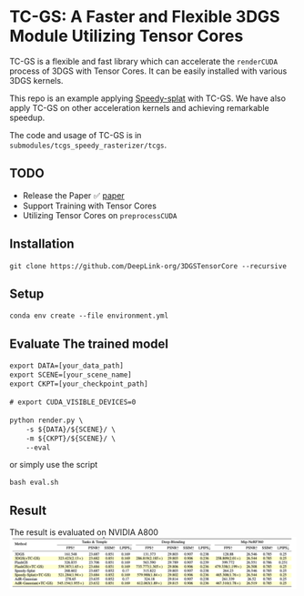 # TC-GS: A Faster and Flexible 3DGS Module Utilizing Tensor Cores

TC-GS is a flexible and fast library which can accelerate the ```renderCUDA``` process of 3DGS with Tensor Cores. It can be easily installed with various 3DGS kernels.

This repo is an example applying [Speedy-splat](https://speedysplat.github.io) with TC-GS. We have also apply TC-GS on other acceleration kernels and achieving remarkable speedup.

The code and usage of TC-GS is in ```submodules/tcgs_speedy_rasterizer/tcgs```.

## TODO
+ Release the Paper ✅ [paper](https://drive.google.com/file/d/1tIOX5eAdJqqK7WuINor-YG0ck5rgKATG/view?usp=sharing)
+ Support Training with Tensor Cores
+ Utilizing Tensor Cores on ```preprocessCUDA``` 

## Installation
```shell
git clone https://github.com/DeepLink-org/3DGSTensorCore --recursive
```

## Setup
```shell
conda env create --file environment.yml
```

## Evaluate The trained model
```shell
export DATA=[your_data_path]
export SCENE=[your_scene_name]
export CKPT=[your_checkpoint_path]

# export CUDA_VISIBLE_DEVICES=0

python render.py \
    -s ${DATA}/${SCENE}/ \
    -m ${CKPT}/${SCENE}/ \
    --eval 
```
or simply use the script
```shell
bash eval.sh
```
## Result
The result is evaluated on NVIDIA A800
![](./result.png)
